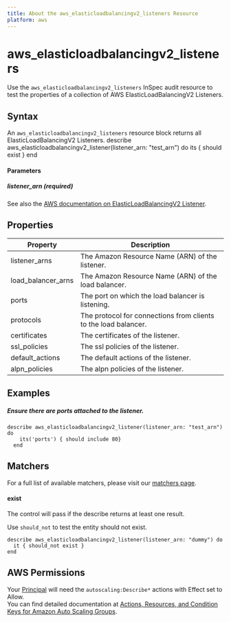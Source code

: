 ```yaml
---
title: About the aws_elasticloadbalancingv2_listeners Resource
platform: aws
---
```


# aws\_elasticloadbalancingv2\_listeners

Use the `aws_elasticloadbalancingv2_listeners` InSpec audit resource to test the properties of a collection of AWS ElasticLoadBalancingV2 Listeners.

## Syntax

An `aws_elasticloadbalancingv2_listeners` resource block returns all ElasticLoadBalancingV2 Listeners.
    describe aws_elasticloadbalancingv2_listener(listener_arn: "test_arn") do
      its { should exist }
    end
    
#### Parameters

##### listener_arn _(required)_

See also the [AWS documentation on ElasticLoadBalancingV2 Listener](https://docs.aws.amazon.com/AWSCloudFormation/latest/UserGuide/aws-resource-elasticloadbalancingv2-listener.html).

## Properties

|Property | Description|
| --- | --- |
|listener_arns | The Amazon Resource Name (ARN) of the listener. |
|load_balancer_arns | The Amazon Resource Name (ARN) of the load balancer. |
|ports | The port on which the load balancer is listening. |
|protocols | The protocol for connections from clients to the load balancer. |
|certificates | The certificates of the listener. |
|ssl_policies | The ssl policies of the listener. |
|default_actions | The default actions of the listener. |
|alpn_policies | The alpn policies of the listener. |

## Examples

##### Ensure there are ports attached to the listener.
    describe aws_elasticloadbalancingv2_listener(listener_arn: "test_arn") do
        its('ports') { should include 80}
      end

## Matchers

For a full list of available matchers, please visit our [matchers page](https://www.inspec.io/docs/reference/matchers/).

#### exist

The control will pass if the describe returns at least one result.

Use `should_not` to test the entity should not exist.

    describe aws_elasticloadbalancingv2_listener(listener_arn: "dummy") do
      it { should_not exist }
    end
    
## AWS Permissions

Your [Principal](https://docs.aws.amazon.com/IAM/latest/UserGuide/intro-structure.html#intro-structure-principal) will need the `autoscaling:Describe*` actions with Effect set to Allow.  
You can find detailed documentation at [Actions, Resources, and Condition Keys for Amazon Auto Scaling Groups](https://docs.aws.amazon.com/autoscaling/ec2/userguide/control-access-using-iam.html).
